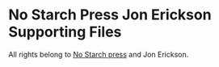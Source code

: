 # No Starch Press Jon Erickson Supporting Files 

All rights belong to [No Starch press](https://nostarch.com/) and Jon Erickson. 
